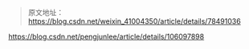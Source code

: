 > 原文地址：<https://blog.csdn.net/weixin_41004350/article/details/78491036>

https://blog.csdn.net/pengjunlee/article/details/106097898